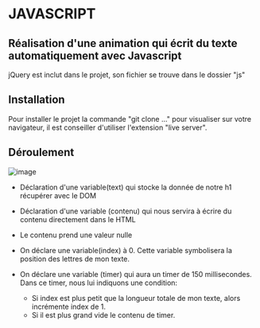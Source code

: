 # JAVASCRIPT

## Réalisation d'une animation qui écrit du texte automatiquement avec Javascript

jQuery est inclut dans le projet, son fichier se trouve dans le dossier "js"

## Installation

Pour installer le projet la commande "git clone ..." pour visualiser sur votre navigateur, il est conseiller d'utiliser l'extension "live server".

## Déroulement 



![image](https://github.com/user-attachments/assets/d2a26293-0a87-4ade-bea3-093509fca778)

- Déclaration d'une variable(text) qui stocke la donnée de notre h1 récupérer avec le DOM
- Déclaration d'une variable (contenu) qui nous servira à écrire du contenu directement dans le HTML
- Le contenu prend une valeur nulle

- On déclare une variable(index) à 0. Cette variable symbolisera la position des lettres de mon texte.
- On déclare une variable (timer) qui aura un timer de 150 millisecondes. Dans ce timer, nous lui indiquons une condition:
  - Si index est plus petit que la longueur totale de mon texte, alors incrémente index de 1.
  - Si il est plus grand vide le contenu de timer. 


